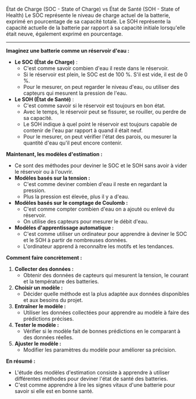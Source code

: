 État de Charge (SOC - State of Charge) vs État de Santé (SOH - State of Health)
			    Le SOC représente le niveau de charge actuel de la batterie, exprimé en pourcentage de sa capacité totale.
				Le SOH représente la capacité actuelle de la batterie par rapport à sa capacité initiale lorsqu'elle était neuve, également exprimé en pourcentage.


---



**Imaginez une batterie comme un réservoir d'eau :**

- **Le SOC (État de Charge)** :
    - C'est comme savoir combien d'eau il reste dans le réservoir.
    - Si le réservoir est plein, le SOC est de 100 %. S'il est vide, il est de 0 %.
    - Pour le mesurer, on peut regarder le niveau d'eau, ou utiliser des capteurs qui mesurent la pression de l'eau.
- **Le SOH (État de Santé)** :
    - C'est comme savoir si le réservoir est toujours en bon état.
    - Avec le temps, le réservoir peut se fissurer, se rouiller, ou perdre de sa capacité.
    - Le SOH indique à quel point le réservoir est toujours capable de contenir de l'eau par rapport à quand il était neuf.
    - Pour le mesurer, on peut vérifier l'état des parois, ou mesurer la quantité d'eau qu'il peut encore contenir.

**Maintenant, les modèles d'estimation :**

- Ce sont des méthodes pour deviner le SOC et le SOH sans avoir à vider le réservoir ou à l'ouvrir.
- **Modèles basés sur la tension :**
    - C'est comme deviner combien d'eau il reste en regardant la pression.
    - Plus la pression est élevée, plus il y a d'eau.
- **Modèles basés sur le comptage de Coulomb :**
    - C'est comme compter combien d'eau on a ajouté ou enlevé du réservoir.
    - On utilise des capteurs pour mesurer le débit d'eau.
- **Modèles d'apprentissage automatique :**
    - C'est comme utiliser un ordinateur pour apprendre à deviner le SOC et le SOH à partir de nombreuses données.
    - L'ordinateur apprend à reconnaître les motifs et les tendances.

**Comment faire concrètement :**

1. **Collecter des données :**
    - Obtenir des données de capteurs qui mesurent la tension, le courant et la température des batteries.
2. **Choisir un modèle :**
    - Décider quelle méthode est la plus adaptée aux données disponibles et aux besoins du projet.
3. **Entraîner le modèle :**
    - Utiliser les données collectées pour apprendre au modèle à faire des prédictions précises.
4. **Tester le modèle :**
    - Vérifier si le modèle fait de bonnes prédictions en le comparant à des données réelles.
5. **Ajuster le modèle :**
    - Modifier les paramètres du modèle pour améliorer sa précision.

**En résumé :**

- L'étude des modèles d'estimation consiste à apprendre à utiliser différentes méthodes pour deviner l'état de santé des batteries.
- C'est comme apprendre à lire les signes vitaux d'une batterie pour savoir si elle est en bonne santé.

